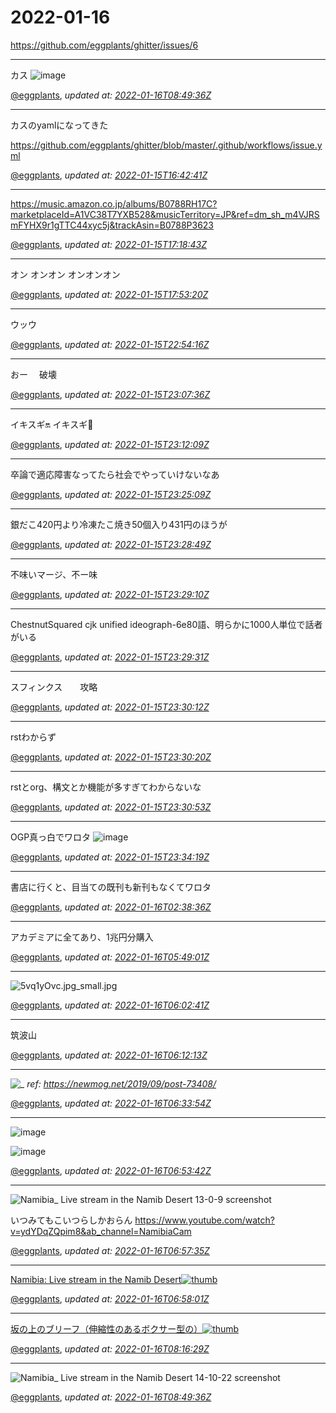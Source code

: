 # 2022-01-16

<https://github.com/eggplants/ghitter/issues/6>

---

カス
![image](https://user-images.githubusercontent.com/42153744/149627948-5efddb2f-a29f-43e1-8067-2010d4bd1118.png)


[@eggplants](https://github.com/eggplants), *updated at: [2022-01-16T08:49:36Z](https://github.com/eggplants/ghitter/issues/6#issue-1104758815)*

---

カスのyamlになってきた

https://github.com/eggplants/ghitter/blob/master/.github/workflows/issue.yml

[@eggplants](https://github.com/eggplants), *updated at: [2022-01-15T16:42:41Z](https://github.com/eggplants/ghitter/issues/6#issuecomment-1013713743)*

---

https://music.amazon.co.jp/albums/B0788RH17C?marketplaceId=A1VC38T7YXB528&musicTerritory=JP&ref=dm_sh_m4VJRSmFYHX9r1gTTC44xyc5j&trackAsin=B0788P3623

[@eggplants](https://github.com/eggplants), *updated at: [2022-01-15T17:18:43Z](https://github.com/eggplants/ghitter/issues/6#issuecomment-1013719372)*

---

オン
オンオン
オンオンオン

[@eggplants](https://github.com/eggplants), *updated at: [2022-01-15T17:53:20Z](https://github.com/eggplants/ghitter/issues/6#issuecomment-1013724965)*

---

ウッウ

[@eggplants](https://github.com/eggplants), *updated at: [2022-01-15T22:54:16Z](https://github.com/eggplants/ghitter/issues/6#issuecomment-1013767129)*

---

おー
　破壊


[@eggplants](https://github.com/eggplants), *updated at: [2022-01-15T23:07:36Z](https://github.com/eggplants/ghitter/issues/6#issuecomment-1013768643)*

---

イキスギ🔛
イキスギ📴

[@eggplants](https://github.com/eggplants), *updated at: [2022-01-15T23:12:09Z](https://github.com/eggplants/ghitter/issues/6#issuecomment-1013769126)*

---

卒論で適応障害なってたら社会でやっていけないなあ

[@eggplants](https://github.com/eggplants), *updated at: [2022-01-15T23:25:09Z](https://github.com/eggplants/ghitter/issues/6#issuecomment-1013770413)*

---

銀だこ420円より冷凍たこ焼き50個入り431円のほうが

[@eggplants](https://github.com/eggplants), *updated at: [2022-01-15T23:28:49Z](https://github.com/eggplants/ghitter/issues/6#issuecomment-1013770795)*

---

不味いマージ、不ー味

[@eggplants](https://github.com/eggplants), *updated at: [2022-01-15T23:29:10Z](https://github.com/eggplants/ghitter/issues/6#issuecomment-1013770837)*

---

ChestnutSquared cjk unified ideograph-6e80語、明らかに1000人単位で話者がいる

[@eggplants](https://github.com/eggplants), *updated at: [2022-01-15T23:29:31Z](https://github.com/eggplants/ghitter/issues/6#issuecomment-1013770868)*

---

スフィンクス　　攻略

[@eggplants](https://github.com/eggplants), *updated at: [2022-01-15T23:30:12Z](https://github.com/eggplants/ghitter/issues/6#issuecomment-1013770952)*

---

rstわからず

[@eggplants](https://github.com/eggplants), *updated at: [2022-01-15T23:30:20Z](https://github.com/eggplants/ghitter/issues/6#issuecomment-1013770961)*

---

rstとorg、構文とか機能が多すぎてわからないな

[@eggplants](https://github.com/eggplants), *updated at: [2022-01-15T23:30:53Z](https://github.com/eggplants/ghitter/issues/6#issuecomment-1013771013)*

---

OGP真っ白でワロタ
![image](https://user-images.githubusercontent.com/42153744/149641097-efe0128e-e4f4-4ed4-a979-5afaf4eb6389.png)


[@eggplants](https://github.com/eggplants), *updated at: [2022-01-15T23:34:19Z](https://github.com/eggplants/ghitter/issues/6#issuecomment-1013771306)*

---

書店に行くと、目当ての既刊も新刊もなくてワロタ

[@eggplants](https://github.com/eggplants), *updated at: [2022-01-16T02:38:36Z](https://github.com/eggplants/ghitter/issues/6#issuecomment-1013798244)*

---

アカデミアに全てあり、1兆円分購入

[@eggplants](https://github.com/eggplants), *updated at: [2022-01-16T05:49:01Z](https://github.com/eggplants/ghitter/issues/6#issuecomment-1013815847)*

---

![5vq1yOvc.jpg_small.jpg](https://user-images.githubusercontent.com/42153744/149649200-b56dfce1-9fc0-43c8-8cd8-2a61530b8634.jpg)

[@eggplants](https://github.com/eggplants), *updated at: [2022-01-16T06:02:41Z](https://github.com/eggplants/ghitter/issues/6#issuecomment-1013817032)*

---

筑波山

[@eggplants](https://github.com/eggplants), *updated at: [2022-01-16T06:12:13Z](https://github.com/eggplants/ghitter/issues/6#issuecomment-1013818198)*

---

![_](https://newmog.net/wp-content/uploads/2019/09/6CC664CE-E380-46B7-ACEF-96FA96B74A4F.jpeg)
*ref: https://newmog.net/2019/09/post-73408/*

[@eggplants](https://github.com/eggplants), *updated at: [2022-01-16T06:33:54Z](https://github.com/eggplants/ghitter/issues/6#issuecomment-1013820035)*

---

![image](https://user-images.githubusercontent.com/42153744/149650363-a9b162c4-4658-42dc-ad22-044643964c96.png)

![image](https://user-images.githubusercontent.com/42153744/149650376-fb555715-29c5-4176-915c-0b4c754e4a8a.png)


[@eggplants](https://github.com/eggplants), *updated at: [2022-01-16T06:53:42Z](https://github.com/eggplants/ghitter/issues/6#issuecomment-1013821869)*

---

![Namibia_ Live stream in the Namib Desert 13-0-9 screenshot](https://user-images.githubusercontent.com/42153744/149650471-3263e38f-8542-4645-bc7e-82354cecca6d.png)

いつみてもこいつらしかおらん
https://www.youtube.com/watch?v=ydYDqZQpim8&ab_channel=NamibiaCam


[@eggplants](https://github.com/eggplants), *updated at: [2022-01-16T06:57:35Z](https://github.com/eggplants/ghitter/issues/6#issuecomment-1013822240)*

---

[Namibia: Live stream in the Namib Desert![thumb](https://img.youtube.com/vi/ydYDqZQpim8/0.jpg)](http://youtu.be/ydYDqZQpim8)

[@eggplants](https://github.com/eggplants), *updated at: [2022-01-16T06:58:01Z](https://github.com/eggplants/ghitter/issues/6#issuecomment-1013822260)*

---

[坂の上のブリーフ（伸縮性のあるボクサー型の）![thumb](https://img.youtube.com/vi/5pyky2PLktw/0.jpg)](http://youtu.be/5pyky2PLktw)

[@eggplants](https://github.com/eggplants), *updated at: [2022-01-16T08:16:29Z](https://github.com/eggplants/ghitter/issues/6#issuecomment-1013831276)*

---

![Namibia_ Live stream in the Namib Desert 14-10-22 screenshot](https://user-images.githubusercontent.com/42153744/149653347-1600ccfb-c0d9-442f-b65b-8fe7124f2910.png)


[@eggplants](https://github.com/eggplants), *updated at: [2022-01-16T08:49:36Z](https://github.com/eggplants/ghitter/issues/6#issuecomment-1013834971)*
